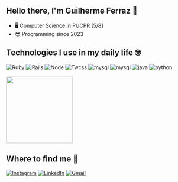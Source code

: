 ## Hello there, I'm Guilherme Ferraz 👋

- 🖥️ Computer Science in PUCPR [5/8]
- 😎 Programming since 2023

## Technologies I use in my daily life 🤓

<div style="display: inline_block">
  <img align="center" alt="Ruby" src="https://img.shields.io/badge/Ruby-CC342D?style=for-the-badge&logo=ruby&logoColor=white" />
  <img align="center" alt="Rails" src="https://img.shields.io/badge/Ruby_on_Rails-CC0000?style=for-the-badge&logo=ruby-on-rails&logoColor=white" />
  <img align="center" alt="Node" src="https://img.shields.io/badge/Node.js-43853D?style=for-the-badge&logo=node.js&logoColor=white" />
  <img align="center" alt="Twcss" src="https://img.shields.io/badge/Tailwind_CSS-38B2AC?style=for-the-badge&logo=tailwind-css&logoColor=white" />
  <img align="center" alt="mysql" src="https://img.shields.io/badge/MySQL-00000F?style=for-the-badge&logo=mysql&logoColor=white" />
  <img align="center" alt="mysql" src="https://img.shields.io/badge/MariaDB-003545?style=for-the-badge&logo=mariadb&logoColor=white" />
  <img align="center" alt="java" src="https://img.shields.io/badge/Java-ED8B00?style=for-the-badge&logo=openjdk&logoColor=white" />
  <img align="center" alt="python" src="https://img.shields.io/badge/Python-3776AB?style=for-the-badge&logo=python&logoColor=white" />
</div><br/>


<div>
  <a href="https://github.com/Guilhermeffda">
    <img height="180em" src="https://github-readme-stats.vercel.app/api/top-langs/?username=Guilhermeffda&layout=compact&theme=midnight-purple&hide=procfile&exclude_repo=repo-indesejado&nocache=1"/>
  </a>
</div>

## Where to find me 👀

[![Instagram](https://img.shields.io/badge/Instagram-E4405F?style=for-the-badge&logo=instagram&logoColor=white)](https://instagram.com/guif_ferraz)
[![LinkedIn](https://img.shields.io/badge/LinkedIn-0077B5?style=for-the-badge&logo=linkedin&logoColor=white)](https://linkedin.com/in/guilherme-ferraz-0b00702b5)
[![Gmail](https://img.shields.io/badge/Gmail-D14836?style=for-the-badge&logo=gmail&logoColor=white)](mailto:guilhermeffda@gmail.com)

